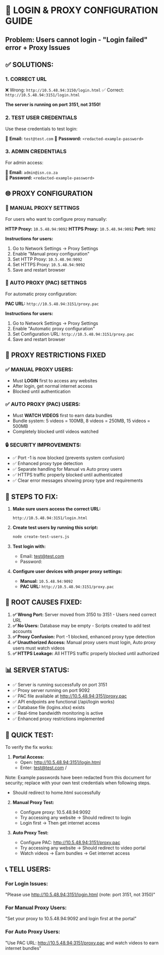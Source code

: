 # 🚨 LOGIN & PROXY CONFIGURATION GUIDE

## Problem: Users cannot login - "Login failed" error + Proxy Issues

## ✅ SOLUTIONS:

### 1. **CORRECT URL** 
❌ Wrong: `http://10.5.48.94:3150/login.html`
✅ Correct: `http://10.5.48.94:3151/login.html`

**The server is running on port 3151, not 3150!**

### 2. **TEST USER CREDENTIALS**
Use these credentials to test login:

📧 **Email:** `test@test.com`
🔑 **Password:** `<redacted-example-password>`

### 3. **ADMIN CREDENTIALS**
For admin access:

📧 **Email:** `admin@isn.co.za`  
🔑 **Password:** `<redacted-example-password>`

## 🌐 PROXY CONFIGURATION

### **🔧 MANUAL PROXY SETTINGS**
For users who want to configure proxy manually:

**HTTP Proxy:** `10.5.48.94:9092`
**HTTPS Proxy:** `10.5.48.94:9092`
**Port:** `9092`

**Instructions for users:**
1. Go to Network Settings → Proxy Settings
2. Enable "Manual proxy configuration"
3. Set HTTP Proxy: `10.5.48.94:9092`
4. Set HTTPS Proxy: `10.5.48.94:9092`
5. Save and restart browser

### **🤖 AUTO PROXY (PAC) SETTINGS**
For automatic proxy configuration:

**PAC URL:** `http://10.5.48.94:3151/proxy.pac`

**Instructions for users:**
1. Go to Network Settings → Proxy Settings
2. Enable "Automatic proxy configuration"
3. Set Configuration URL: `http://10.5.48.94:3151/proxy.pac`
4. Save and restart browser

## 🚫 PROXY RESTRICTIONS FIXED

### **✅ MANUAL PROXY USERS:**
- Must **LOGIN** first to access any websites
- After login, get normal internet access
- Blocked until authentication

### **✅ AUTO PROXY (PAC) USERS:**
- Must **WATCH VIDEOS** first to earn data bundles
- Bundle system: 5 videos = 100MB, 8 videos = 250MB, 15 videos = 500MB
- Completely blocked until videos watched

### **🔒 SECURITY IMPROVEMENTS:**
- ✅ Port -1 is now blocked (prevents system confusion)
- ✅ Enhanced proxy type detection
- ✅ Separate handling for Manual vs Auto proxy users
- ✅ HTTPS traffic properly blocked until authenticated
- ✅ Clear error messages showing proxy type and requirements

## 🔧 STEPS TO FIX:

1. **Make sure users access the correct URL:**
   ```
   http://10.5.48.94:3151/login.html
   ```

2. **Create test users by running this script:**
   ```bash
   node create-test-users.js
   ```

3. **Test login with:**
   - Email: test@test.com
   - Password: <redacted-example-password>

4. **Configure user devices with proper proxy settings:**
   - **Manual:** `10.5.48.94:9092`
   - **PAC URL:** `http://10.5.48.94:3151/proxy.pac`

## 🎯 ROOT CAUSES FIXED:

1. **✅ Wrong Port:** Server moved from 3150 to 3151 - Users need correct URL
2. **✅ No Users:** Database may be empty - Scripts created to add test accounts
3. **✅ Proxy Confusion:** Port -1 blocked, enhanced proxy type detection
4. **✅ Unauthorized Access:** Manual proxy users must login, Auto proxy users must watch videos
5. **✅ HTTPS Leakage:** All HTTPS traffic properly blocked until authorized

## 📊 SERVER STATUS:
- ✅ Server is running successfully on port 3151
- ✅ Proxy server running on port 9092
- ✅ PAC file available at http://10.5.48.94:3151/proxy.pac
- ✅ API endpoints are functional (/api/login works)
- ✅ Database file (logins.xlsx) exists
- ✅ Real-time bandwidth monitoring is active
- ✅ Enhanced proxy restrictions implemented

## 🧪 QUICK TEST:
To verify the fix works:

1. **Portal Access:**
   - Open: http://10.5.48.94:3151/login.html
   - Enter: test@test.com / <redacted-example-password>

Note: Example passwords have been redacted from this document for security; replace with your own test credentials when following steps.
   - Should redirect to home.html successfully

2. **Manual Proxy Test:**
   - Configure proxy: 10.5.48.94:9092
   - Try accessing any website → Should redirect to login
   - Login first → Then get internet access

3. **Auto Proxy Test:**
   - Configure PAC: http://10.5.48.94:3151/proxy.pac
   - Try accessing any website → Should redirect to video portal
   - Watch videos → Earn bundles → Get internet access

## 📞 TELL USERS:

### **For Login Issues:**
"Please use http://10.5.48.94:3151/login.html (note: port 3151, not 3150)"

### **For Manual Proxy Users:**
"Set your proxy to 10.5.48.94:9092 and login first at the portal"

### **For Auto Proxy Users:**
"Use PAC URL: http://10.5.48.94:3151/proxy.pac and watch videos to earn internet bundles"
